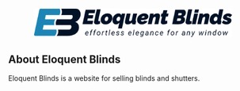 <p align="center"><a href="https://laravel.com" target="_blank"><img src="https://raw.githubusercontent.com/claudemyburgh/eloquent-blinds-2024/main/resources/img/brand/dark-long-logo.svg" width="400" alt="Laravel Logo"></a></p>

## About Eloquent Blinds

Eloquent Blinds is a website for selling blinds and shutters.
